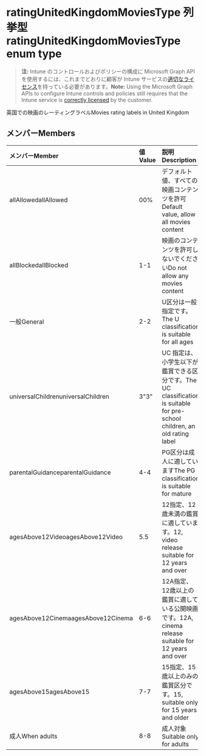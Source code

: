 # <a name="ratingunitedkingdommoviestype-enum-type"></a><span data-ttu-id="22d1c-101">ratingUnitedKingdomMoviesType 列挙型</span><span class="sxs-lookup"><span data-stu-id="22d1c-101">ratingUnitedKingdomMoviesType enum type</span></span>

> <span data-ttu-id="22d1c-102">**注:** Intune のコントロールおよびポリシーの構成に Microsoft Graph API を使用するには、これまでどおりに顧客が Intune サービスの[適切なライセンス](https://go.microsoft.com/fwlink/?linkid=839381)を持っている必要があります。</span><span class="sxs-lookup"><span data-stu-id="22d1c-102">**Note:** Using the Microsoft Graph APIs to configure Intune controls and policies still requires that the Intune service is [correctly licensed](https://go.microsoft.com/fwlink/?linkid=839381) by the customer.</span></span>

<span data-ttu-id="22d1c-103">英国での映画のレーティングラベル</span><span class="sxs-lookup"><span data-stu-id="22d1c-103">Movies rating labels in United Kingdom</span></span>
## <a name="members"></a><span data-ttu-id="22d1c-104">メンバー</span><span class="sxs-lookup"><span data-stu-id="22d1c-104">Members</span></span>
|<span data-ttu-id="22d1c-105">メンバー</span><span class="sxs-lookup"><span data-stu-id="22d1c-105">Member</span></span>|<span data-ttu-id="22d1c-106">値</span><span class="sxs-lookup"><span data-stu-id="22d1c-106">Value</span></span>|<span data-ttu-id="22d1c-107">説明</span><span class="sxs-lookup"><span data-stu-id="22d1c-107">Description</span></span>|
|:---|:---|:---|
|<span data-ttu-id="22d1c-108">allAllowed</span><span class="sxs-lookup"><span data-stu-id="22d1c-108">allAllowed</span></span>|<span data-ttu-id="22d1c-109">0</span><span class="sxs-lookup"><span data-stu-id="22d1c-109">0%</span></span>|<span data-ttu-id="22d1c-110">デフォルト値、すべての映画コンテンツを許可</span><span class="sxs-lookup"><span data-stu-id="22d1c-110">Default value, allow all movies content</span></span>|
|<span data-ttu-id="22d1c-111">allBlocked</span><span class="sxs-lookup"><span data-stu-id="22d1c-111">allBlocked</span></span>|<span data-ttu-id="22d1c-112">1</span><span class="sxs-lookup"><span data-stu-id="22d1c-112">-1</span></span>|<span data-ttu-id="22d1c-113">映画のコンテンツを許可しないでください</span><span class="sxs-lookup"><span data-stu-id="22d1c-113">Do not allow any movies content</span></span>|
|<span data-ttu-id="22d1c-114">一般</span><span class="sxs-lookup"><span data-stu-id="22d1c-114">General</span></span>|<span data-ttu-id="22d1c-115">2</span><span class="sxs-lookup"><span data-stu-id="22d1c-115">-2</span></span>|<span data-ttu-id="22d1c-116">U区分は一般指定です。</span><span class="sxs-lookup"><span data-stu-id="22d1c-116">The U classification is suitable for all ages</span></span>|
|<span data-ttu-id="22d1c-117">universalChildren</span><span class="sxs-lookup"><span data-stu-id="22d1c-117">universalChildren</span></span>|<span data-ttu-id="22d1c-118">3</span><span class="sxs-lookup"><span data-stu-id="22d1c-118">"3"</span></span>|<span data-ttu-id="22d1c-119">UC 指定は、小学生以下が鑑賞できる区分です。</span><span class="sxs-lookup"><span data-stu-id="22d1c-119">The UC classification is suitable for pre-school children, an old rating label</span></span>|
|<span data-ttu-id="22d1c-120">parentalGuidance</span><span class="sxs-lookup"><span data-stu-id="22d1c-120">parentalGuidance</span></span>|<span data-ttu-id="22d1c-121">4</span><span class="sxs-lookup"><span data-stu-id="22d1c-121">-4</span></span>|<span data-ttu-id="22d1c-122">PG区分は成人に適しています</span><span class="sxs-lookup"><span data-stu-id="22d1c-122">The PG classification is suitable for mature</span></span>|
|<span data-ttu-id="22d1c-123">agesAbove12Video</span><span class="sxs-lookup"><span data-stu-id="22d1c-123">agesAbove12Video</span></span>|<span data-ttu-id="22d1c-124">5</span><span class="sxs-lookup"><span data-stu-id="22d1c-124">.5</span></span>|<span data-ttu-id="22d1c-125">12指定、12歳未満の鑑賞に適しています。</span><span class="sxs-lookup"><span data-stu-id="22d1c-125">12, video release suitable for 12 years and over</span></span>|
|<span data-ttu-id="22d1c-126">agesAbove12Cinema</span><span class="sxs-lookup"><span data-stu-id="22d1c-126">agesAbove12Cinema</span></span>|<span data-ttu-id="22d1c-127">6</span><span class="sxs-lookup"><span data-stu-id="22d1c-127">-6</span></span>|<span data-ttu-id="22d1c-128">12A指定、12歳以上の鑑賞に適している公開映画です。</span><span class="sxs-lookup"><span data-stu-id="22d1c-128">12A, cinema release suitable for 12 years and over</span></span>|
|<span data-ttu-id="22d1c-129">agesAbove15</span><span class="sxs-lookup"><span data-stu-id="22d1c-129">agesAbove15</span></span>|<span data-ttu-id="22d1c-130">7</span><span class="sxs-lookup"><span data-stu-id="22d1c-130">-7</span></span>|<span data-ttu-id="22d1c-131">15指定、15歳以上のみの鑑賞区分です。</span><span class="sxs-lookup"><span data-stu-id="22d1c-131">15, suitable only for 15 years and older</span></span>|
|<span data-ttu-id="22d1c-132">成人</span><span class="sxs-lookup"><span data-stu-id="22d1c-132">When adults</span></span>|<span data-ttu-id="22d1c-133">8</span><span class="sxs-lookup"><span data-stu-id="22d1c-133">-8</span></span>|<span data-ttu-id="22d1c-134">成人対象</span><span class="sxs-lookup"><span data-stu-id="22d1c-134">Suitable only for adults</span></span>|



